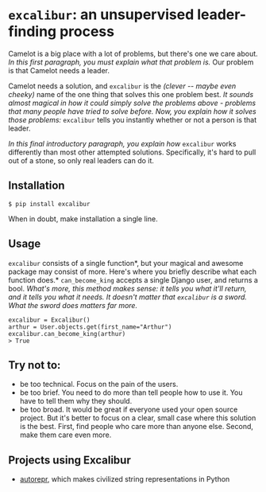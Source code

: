 ``excalibur``: an unsupervised leader-finding process
====================================================

Camelot is a big place with a lot of problems, but there's one we care about. *In this first paragraph, you must explain what that problem is.* Our problem is that Camelot needs a leader.

Camelot needs a solution, and ``excalibur`` is the *(clever -- maybe even cheeky)* name of the one thing that solves this one problem best. *It sounds almost magical in how it could simply solve the problems above - problems that many people have tried to solve before. Now, you explain how it solves those problems:* ``excalibur`` tells you instantly whether or not a person is that leader.

*In this final introductory paragraph, you explain how* ``excalibur`` works differently than most other attempted solutions. Specifically, it's hard to pull out of a stone, so only real leaders can do it.

Installation
------------

    $ pip install excalibur

When in doubt, make installation a single line.

Usage
-----

``excalibur`` consists of a single function*, but your magical and awesome package may consist of more. Here's where you briefly describe what each function does.* ``can_become_king`` accepts a single Django user, and returns a bool. *What's more, this method makes sense: it tells you what it'll return, and it tells you what it needs. It doesn't matter that ``excalibur`` is a sword. What the sword does matters far more.*

    excalibur = Excalibur()
    arthur = User.objects.get(first_name="Arthur")
    excalibur.can_become_king(arthur)
    > True

Try not to:
-----------
* be too technical. Focus on the pain of the users.
* be too brief. You need to do more than tell people how to use it. You have to tell them why they should.
* be too broad. It would be great if everyone used your open source project. But it's better to focus on a clear, small case where this solution is the best. First, find people who care more than anyone else. Second, make them care even more.

Projects using Excalibur
------------------------
* [autorepr](https://github.com/wolever/autorepr), which makes civilized string representations in Python
